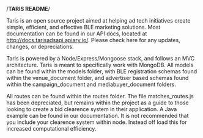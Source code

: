 /**TARIS README**/

Taris is an open source project aimed at helping ad tech initiatives create simple, efficient, and effective BLE marketing solutions. Most documentation can be found in our API docs, located at http://docs.tarisadsapi.apiary.io/. Please check here for any updates, changes, or depreciations. 

Taris is powered by a Node/Express/Mongoose stack, and follows an MVC architecture. Taris is meant to specifically work with MongoDB. All models can be found within the models folder, with BLE registration schemas found within the venue_document folder, and advertiser based schemas found within the campaign_document and mediabuyer_document folders. 

All routes can be found within the routes folder. The file matches_routes.js has been depreciated, but remains within the project as a guide to those looking to create a bid clearence system in their application. A Java example can be found in our documentation. It is not recommended that you include your clearence system within node. Instead off load this for increased computational efficiency. 